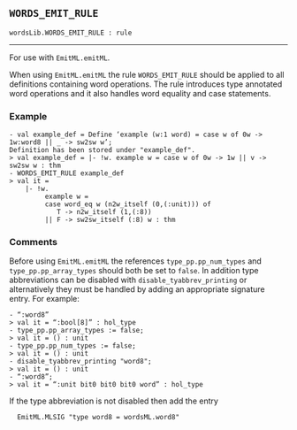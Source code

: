 ## `WORDS_EMIT_RULE`

``` hol4
wordsLib.WORDS_EMIT_RULE : rule
```

------------------------------------------------------------------------

For use with `EmitML.emitML`.

When using `EmitML.emitML` the rule `WORDS_EMIT_RULE` should be applied
to all definitions containing word operations. The rule introduces type
annotated word operations and it also handles word equality and case
statements.

### Example

``` hol4
- val example_def = Define ‘example (w:1 word) = case w of 0w -> 1w:word8 || _ -> sw2sw w’;
Definition has been stored under "example_def".
> val example_def = |- !w. example w = case w of 0w -> 1w || v -> sw2sw w : thm
- WORDS_EMIT_RULE example_def
> val it =
    |- !w.
         example w =
         case word_eq w (n2w_itself (0,(:unit))) of
            T -> n2w_itself (1,(:8))
         || F -> sw2sw_itself (:8) w : thm
```

### Comments

Before using `EmitML.emitML` the references `type_pp.pp_num_types` and
`type_pp.pp_array_types` should both be set to `false`. In addition type
abbreviations can be disabled with `disable_tyabbrev_printing` or
alternatively they must be handled by adding an appropriate signature
entry. For example:

``` hol4
- “:word8”
> val it = “:bool[8]” : hol_type
- type_pp.pp_array_types := false;
> val it = () : unit
- type_pp.pp_num_types := false;
> val it = () : unit
- disable_tyabbrev_printing "word8";
> val it = () : unit
- “:word8”;
> val it = “:unit bit0 bit0 bit0 word” : hol_type
```

If the type abbreviation is not disabled then add the entry

``` hol4
  EmitML.MLSIG "type word8 = wordsML.word8"
```
